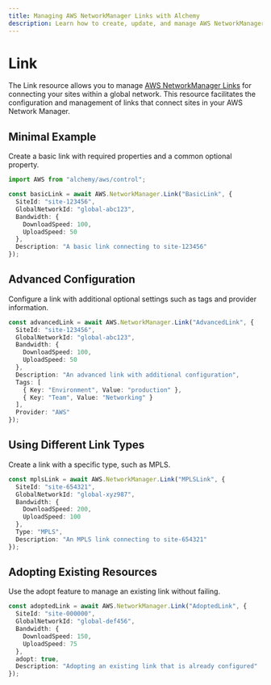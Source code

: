 ```yaml
---
title: Managing AWS NetworkManager Links with Alchemy
description: Learn how to create, update, and manage AWS NetworkManager Links using Alchemy Cloud Control.
---
```


# Link

The Link resource allows you to manage [AWS NetworkManager Links](https://docs.aws.amazon.com/networkmanager/latest/userguide/) for connecting your sites within a global network. This resource facilitates the configuration and management of links that connect sites in your AWS Network Manager.

## Minimal Example

Create a basic link with required properties and a common optional property.

```ts
import AWS from "alchemy/aws/control";

const basicLink = await AWS.NetworkManager.Link("BasicLink", {
  SiteId: "site-123456",
  GlobalNetworkId: "global-abc123",
  Bandwidth: {
    DownloadSpeed: 100,
    UploadSpeed: 50
  },
  Description: "A basic link connecting to site-123456"
});
```

## Advanced Configuration

Configure a link with additional optional settings such as tags and provider information.

```ts
const advancedLink = await AWS.NetworkManager.Link("AdvancedLink", {
  SiteId: "site-123456",
  GlobalNetworkId: "global-abc123",
  Bandwidth: {
    DownloadSpeed: 100,
    UploadSpeed: 50
  },
  Description: "An advanced link with additional configuration",
  Tags: [
    { Key: "Environment", Value: "production" },
    { Key: "Team", Value: "Networking" }
  ],
  Provider: "AWS"
});
```

## Using Different Link Types

Create a link with a specific type, such as MPLS.

```ts
const mplsLink = await AWS.NetworkManager.Link("MPLSLink", {
  SiteId: "site-654321",
  GlobalNetworkId: "global-xyz987",
  Bandwidth: {
    DownloadSpeed: 200,
    UploadSpeed: 100
  },
  Type: "MPLS",
  Description: "An MPLS link connecting to site-654321"
});
```

## Adopting Existing Resources

Use the adopt feature to manage an existing link without failing.

```ts
const adoptedLink = await AWS.NetworkManager.Link("AdoptedLink", {
  SiteId: "site-000000",
  GlobalNetworkId: "global-def456",
  Bandwidth: {
    DownloadSpeed: 150,
    UploadSpeed: 75
  },
  adopt: true,
  Description: "Adopting an existing link that is already configured"
});
```